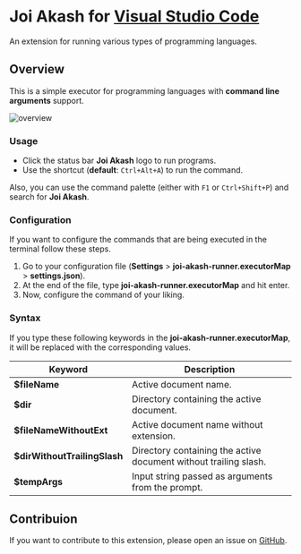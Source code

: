 # Joi Akash for [Visual Studio Code](https://code.visualstudio.com)

An extension for running various types of programming languages.

## Overview

This is a simple executor for programming languages with **command line arguments** support.

![overview](resources/overview.gif)

### Usage

- Click the status bar **Joi Akash** logo to run programs.
- Use the shortcut (**default**: `Ctrl+Alt+A`) to run the command.

Also, you can use the command palette (either with `F1` or `Ctrl+Shift+P`) and search for **Joi Akash**.

### Configuration

If you want to configure the commands that are being executed in the terminal follow these steps.

1. Go to your configuration file (**Settings** > **joi-akash-runner.executorMap** > **settings.json**).
2. At the end of the file, type **joi-akash-runner.executorMap** and hit enter.
3. Now, configure the command of your liking.

### Syntax

If you type these following keywords in the **joi-akash-runner.executorMap**, it will be replaced with the corresponding values.

| Keyword                      | Description                                                      |
| ---------------------------- | ---------------------------------------------------------------- |
| **$fileName**                | Active document name.                                            |
| **$dir**                     | Directory containing the active document.                        |
| **$fileNameWithoutExt**      | Active document name without extension.                          |
| **$dirWithoutTrailingSlash** | Directory containing the active document without trailing slash. |
| **$tempArgs**                | Input string passed as arguments from the prompt.                |

## Contribuion

If you want to contribute to this extension, please open an issue on [GitHub](https://github.com/SohamMalakar/Joi-Akash/issues).
